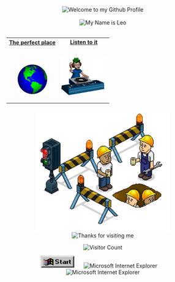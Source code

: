 <!-- "Hero" Header -->
<div align="center">
  <img src="https://github.com/BrunnerLivio/brunnerlivio/blob/master/images/welcome.png?raw=true" style="max-width: 100%;" alt="Welcome to my Github Profile" />
  <br />
  <br />
  <img height="50" alt="My Name is Leo" src="https://habbofont.net/font/disco/my+names+leo+lima.gif" />
  <br />
  <br />

</div>

<table width="100%" align="center">
<tr>
<td align="center">
<a href="https://www.travelandleisure.com/travel-tips/weather/shirakawa-go-japan-snowfall">
<strong>The perfect place</strong>
<br />
<br />
<br />

<p>

<img alt="Globe" height="80" src="images/globe.gif">
</a>
</p>

</td>


<td align="center">
<a href="https://www.youtube.com/watch?v=E8gmARGvPlI">
<strong>Listen to it</strong>
<br />
<br />


<p>
<img height="100" alt="Music" src="images/music.gif"> 
</a>
</p>

</td>
</tr>
</table>

<div align="center">
<a href="[align="center"]"><img  width="350" height="320" src="./images/workers.png"></a> 
</div>

<!-- Footer -->

<div align="center">

<img height="150" alt="Thanks for visiting me" width="100%" src="https://raw.githubusercontent.com/BrunnerLivio/brunnerlivio/master/images/marquee.svg" />
<br />

![Visitor Count](https://profile-counter.glitch.me/leozinlima/count.svg)


<img width="88px" height="31px" src="./images/icon.png" alt="Windows 95 Start" height="30" />
<!-- "margin-right: whatever;" -->
<span>&nbsp;&nbsp;&nbsp;&nbsp;</span>  
<img src="https://raw.githubusercontent.com/BrunnerLivio/brunnerlivio/master/images/ie_logo.gif" alt="Microsoft Internet Explorer" />
<span>&nbsp;&nbsp;&nbsp;&nbsp;</span>  
<img src="https://raw.githubusercontent.com/BrunnerLivio/brunnerlivio/master/images/noframes.gif" alt="Microsoft Internet Explorer" />

</div>
